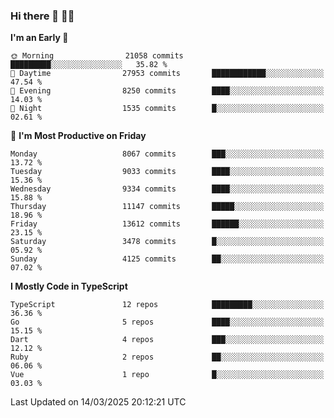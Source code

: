 ### Hi there 👋 🧑‍💻



<!--START_SECTION:waka-->
**I'm an Early 🐤** 

```text
🌞 Morning                21058 commits       █████████░░░░░░░░░░░░░░░░   35.82 % 
🌆 Daytime                27953 commits       ████████████░░░░░░░░░░░░░   47.54 % 
🌃 Evening                8250 commits        ████░░░░░░░░░░░░░░░░░░░░░   14.03 % 
🌙 Night                  1535 commits        █░░░░░░░░░░░░░░░░░░░░░░░░   02.61 % 
```
📅 **I'm Most Productive on Friday** 

```text
Monday                   8067 commits        ███░░░░░░░░░░░░░░░░░░░░░░   13.72 % 
Tuesday                  9033 commits        ████░░░░░░░░░░░░░░░░░░░░░   15.36 % 
Wednesday                9334 commits        ████░░░░░░░░░░░░░░░░░░░░░   15.88 % 
Thursday                 11147 commits       █████░░░░░░░░░░░░░░░░░░░░   18.96 % 
Friday                   13612 commits       ██████░░░░░░░░░░░░░░░░░░░   23.15 % 
Saturday                 3478 commits        █░░░░░░░░░░░░░░░░░░░░░░░░   05.92 % 
Sunday                   4125 commits        ██░░░░░░░░░░░░░░░░░░░░░░░   07.02 % 
```


**I Mostly Code in TypeScript** 

```text
TypeScript               12 repos            █████████░░░░░░░░░░░░░░░░   36.36 % 
Go                       5 repos             ████░░░░░░░░░░░░░░░░░░░░░   15.15 % 
Dart                     4 repos             ███░░░░░░░░░░░░░░░░░░░░░░   12.12 % 
Ruby                     2 repos             ██░░░░░░░░░░░░░░░░░░░░░░░   06.06 % 
Vue                      1 repo              █░░░░░░░░░░░░░░░░░░░░░░░░   03.03 % 
```




 Last Updated on 14/03/2025 20:12:21 UTC
<!--END_SECTION:waka-->


